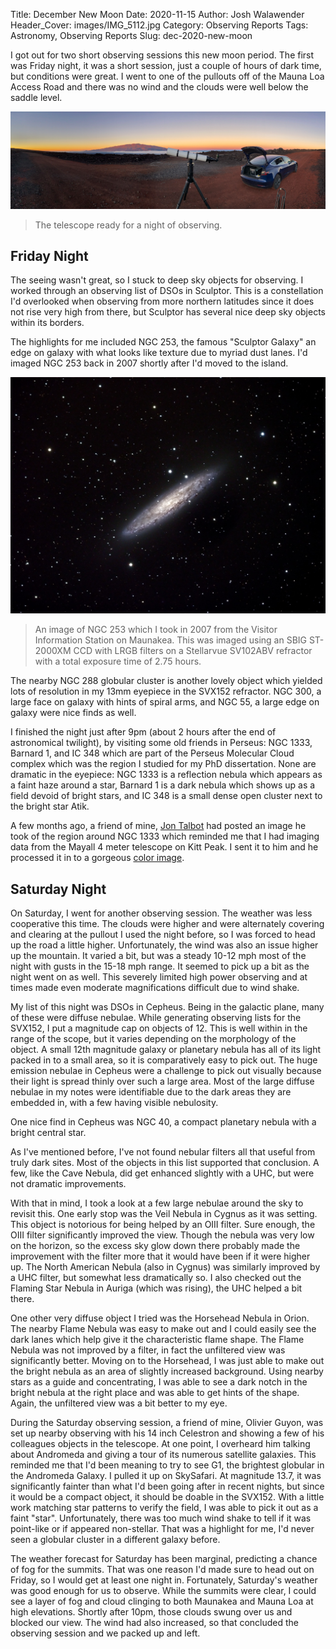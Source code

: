 Title: December New Moon
Date: 2020-11-15
Author: Josh Walawender
Header_Cover: images/IMG_5112.jpg
Category: Observing Reports
Tags: Astronomy, Observing Reports
Slug: dec-2020-new-moon

I got out for two short observing sessions this new moon period.  The first was Friday night, it was a short session, just a couple of hours of dark time, but conditions were great.  I went to one of the pullouts off of the Mauna Loa Access Road and there was no wind and the clouds were well below the saddle level.

![The telescope ready for a night of observing.](images/IMG_5111.jpg)
> The telescope ready for a night of observing.

## Friday Night

The seeing wasn't great, so I stuck to deep sky objects for observing.  I worked through an observing list of DSOs in Sculptor.  This is a constellation I'd overlooked when observing from more northern latitudes since it does not rise very high from there, but Sculptor has several nice deep sky objects within its borders.

The highlights for me included NGC 253, the famous "Sculptor Galaxy" an edge on galaxy with what looks like texture due to myriad dust lanes.  I'd imaged NGC 253 back in 2007 shortly after I'd moved to the island.

![An LRGB image of NGC253, the Sculptor Galaxy](images/NGC253_LRGB.jpg)
> An image of NGC 253 which I took in 2007 from the Visitor Information Station on Maunakea.  This was imaged using an SBIG ST-2000XM CCD with LRGB filters on a Stellarvue SV102ABV refractor with a total exposure time of 2.75 hours.

The nearby NGC 288 globular cluster is another lovely object which yielded lots of resolution in my 13mm eyepiece in the SVX152 refractor.  NGC 300, a large face on galaxy with hints of spiral arms, and NGC 55, a large edge on galaxy were nice finds as well.

I finished the night just after 9pm (about 2 hours after the end of astronomical twilight), by visiting some old friends in Perseus: NGC 1333, Barnard 1, and IC 348 which are part of the Perseus Molecular Cloud complex which was the region I studied for my PhD dissertation.  None are dramatic in the eyepiece: NGC 1333 is a reflection nebula which appears as a faint haze around a star, Barnard 1 is a dark nebula which shows up as a field devoid of bright stars, and IC 348 is a small dense open cluster next to the bright star Atik.

A few months ago, a friend of mine, [Jon Talbot](http://www.starscapeimaging.com/index.html) had posted an image he took of the region around NGC 1333 which reminded me that I had imaging data from the Mayall 4 meter telescope on Kitt Peak.  I sent it to him and he processed it in to a gorgeous [color image](http://www.starscapeimaging.com/NGC1333%20KPNO/NGC1333_KPNO.html).


## Saturday Night

On Saturday, I went for another observing session.  The weather was less cooperative this time.  The clouds were higher and were alternately covering and clearing at the pullout I used the night before, so I was forced to head up the road a little higher.  Unfortunately, the wind was also an issue higher up the mountain.  It varied a bit, but was a steady 10-12 mph most of the night with gusts in the 15-18 mph range.  It seemed to pick up a bit as the night went on as well.  This severely limited high power observing and at times made even moderate magnifications difficult due to wind shake.

My list of this night was DSOs in Cepheus.  Being in the galactic plane, many of these were diffuse nebulae.  While generating observing lists for the SVX152, I put a magnitude cap on objects of 12.  This is well within in the range of the scope, but it varies depending on the morphology of the object.  A small 12th magnitude galaxy or planetary nebula has all of its light packed in to a small area, so it is comparatively easy to pick out.  The huge emission nebulae in Cepheus were a challenge to pick out visually because their light is spread thinly over such a large area.  Most of the large diffuse nebulae in my notes were identifiable due to the dark areas they are embedded in, with a few having visible nebulosity.

One nice find in Cepheus was NGC 40, a compact planetary nebula with a bright central star.  

As I've mentioned before, I've not found nebular filters all that useful from truly dark sites.  Most of the objects in this list supported that conclusion.  A few, like the Cave Nebula, did get enhanced slightly with a UHC, but were not dramatic improvements.

With that in mind, I took a look at a few large nebulae around the sky to revisit this.  One early stop was the Veil Nebula in Cygnus as it was setting.  This object is notorious for being helped by an OIII filter.  Sure enough, the OIII filter significantly improved the view.  Though the nebula was very low on the horizon, so the excess sky glow down there probably made the improvement with the filter more that it would have been if it were higher up.  The North American Nebula (also in Cygnus) was similarly improved by a UHC filter, but somewhat less dramatically so.  I also checked out the Flaming Star Nebula in Auriga (which was rising), the UHC helped a bit there.

One other very diffuse object I tried was the Horsehead Nebula in Orion.  The nearby Flame Nebula was easy to make out and I could easily see the dark lanes which help give it the characteristic flame shape.  The Flame Nebula was not improved by a filter, in fact the unfiltered view was significantly better.  Moving on to the Horsehead, I was just able to make out the bright nebula as an area of slightly increased background.  Using nearby stars as a guide and concentrating, I was able to see a dark notch in the bright nebula at the right place and was able to get hints of the shape.  Again, the unfiltered view was a bit better to my eye.

During the Saturday observing session, a friend of mine, Olivier Guyon, was set up nearby observing with his 14 inch Celestron and showing a few of his colleagues objects in the telescope.  At one point, I overheard him talking about Andromeda and giving a tour of its numerous satellite galaxies.  This reminded me that I'd been meaning to try to see G1, the brightest globular in the Andromeda Galaxy.  I pulled it up on SkySafari.  At magnitude 13.7, it was significantly fainter than what I'd been going after in recent nights, but since it would be a compact object, it should be doable in the SVX152.  With a little work matching star patterns to verify the field, I was able to pick it out as a faint "star".  Unfortunately, there was too much wind shake to tell if it was point-like or if appeared non-stellar.  That was a highlight for me, I'd never seen a globular cluster in a different galaxy before.

The weather forecast for Saturday has been marginal, predicting a chance of fog for the summits.  That was one reason I'd made sure to head out on Friday, so I would get at least one night in.  Fortunately, Saturday's weather was good enough for us to observe.  While the summits were clear, I could see a layer of fog and cloud clinging to both Maunakea and Mauna Loa at high elevations.  Shortly after 10pm, those clouds swung over us and blocked our view.  The wind had also increased, so that concluded the observing session and we packed up and left.
